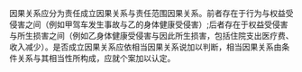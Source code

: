 因果关系应分为责任成立因果关系与责任范围因果关系。前者存在于行为与权益受侵害之间（例如甲驾车发生事故与乙的身体健康受侵害）;后者存在于权益受侵害与所生损害之间（例如乙身体健康受侵害与因此所生损害，包括住院支出医疗费、收入减少）。是否成立因果关系应依相当因果关系说加以判断，相当因果关系由条件关系与其相当性所构成，应就个案加以认定。